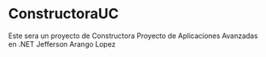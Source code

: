 # ConstructoraUC
Este sera un proyecto de Constructora Proyecto de Aplicaciones Avanzadas en .NET Jefferson Arango Lopez
